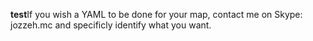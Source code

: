 <b>test</b>If you wish a YAML to be done for your map, contact me on Skype: jozzeh.mc and specificly identify what you want. 

